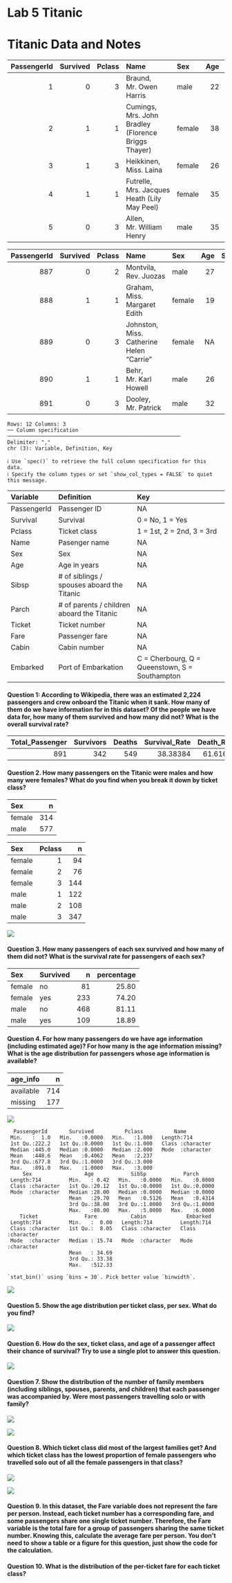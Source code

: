 # Lab 5 Titanic


## 

# Titanic Data and Notes

| PassengerId | Survived | Pclass | Name | Sex | Age | SibSp | Parch | Ticket | Fare | Cabin | Embarked |
|---:|---:|---:|:---|:---|---:|---:|---:|:---|---:|:---|:---|
| 1 | 0 | 3 | Braund, Mr. Owen Harris | male | 22 | 1 | 0 | A/5 21171 | 7.2500 | NA | S |
| 2 | 1 | 1 | Cumings, Mrs. John Bradley (Florence Briggs Thayer) | female | 38 | 1 | 0 | PC 17599 | 71.2833 | C85 | C |
| 3 | 1 | 3 | Heikkinen, Miss. Laina | female | 26 | 0 | 0 | STON/O2. 3101282 | 7.9250 | NA | S |
| 4 | 1 | 1 | Futrelle, Mrs. Jacques Heath (Lily May Peel) | female | 35 | 1 | 0 | 113803 | 53.1000 | C123 | S |
| 5 | 0 | 3 | Allen, Mr. William Henry | male | 35 | 0 | 0 | 373450 | 8.0500 | NA | S |

| PassengerId | Survived | Pclass | Name | Sex | Age | SibSp | Parch | Ticket | Fare | Cabin | Embarked |
|---:|---:|---:|:---|:---|---:|---:|---:|:---|---:|:---|:---|
| 887 | 0 | 2 | Montvila, Rev. Juozas | male | 27 | 0 | 0 | 211536 | 13.00 | NA | S |
| 888 | 1 | 1 | Graham, Miss. Margaret Edith | female | 19 | 0 | 0 | 112053 | 30.00 | B42 | S |
| 889 | 0 | 3 | Johnston, Miss. Catherine Helen “Carrie” | female | NA | 1 | 2 | W./C. 6607 | 23.45 | NA | S |
| 890 | 1 | 1 | Behr, Mr. Karl Howell | male | 26 | 0 | 0 | 111369 | 30.00 | C148 | C |
| 891 | 0 | 3 | Dooley, Mr. Patrick | male | 32 | 0 | 0 | 370376 | 7.75 | NA | Q |

    Rows: 12 Columns: 3
    ── Column specification ────────────────────────────────────────────────────────
    Delimiter: ","
    chr (3): Variable, Definition, Key

    ℹ Use `spec()` to retrieve the full column specification for this data.
    ℹ Specify the column types or set `show_col_types = FALSE` to quiet this message.

| Variable | Definition | Key |
|:---|:---|:---|
| PassengerId | Passenger ID | NA |
| Survival | Survival | 0 = No, 1 = Yes |
| Pclass | Ticket class | 1 = 1st, 2 = 2nd, 3 = 3rd |
| Name | Pasenger name | NA |
| Sex | Sex | NA |
| Age | Age in years | NA |
| Sibsp | \# of siblings / spouses aboard the Titanic | NA |
| Parch | \# of parents / children aboard the Titanic | NA |
| Ticket | Ticket number | NA |
| Fare | Passenger fare | NA |
| Cabin | Cabin number | NA |
| Embarked | Port of Embarkation | C = Cherbourg, Q = Queenstown, S = Southampton |

#### **Question 1: According to Wikipedia, there was an estimated 2,224 passengers and crew onboard the Titanic when it sank. How many of them do we have information for in this dataset? Of the people we have data for, how many of them survived and how many did not? What is the overall survival rate?**

| Total_Passenger | Survivors | Deaths | Survival_Rate | Death_Rate |
|----------------:|----------:|-------:|--------------:|-----------:|
|             891 |       342 |    549 |      38.38384 |   61.61616 |

#### **Question 2. How many passengers on the Titanic were males and how many were females? What do you find when you break it down by ticket class?**

| Sex    |   n |
|:-------|----:|
| female | 314 |
| male   | 577 |

| Sex    | Pclass |   n |
|:-------|-------:|----:|
| female |      1 |  94 |
| female |      2 |  76 |
| female |      3 | 144 |
| male   |      1 | 122 |
| male   |      2 | 108 |
| male   |      3 | 347 |

![](Lab5_Titanic_files/figure-commonmark/unnamed-chunk-5-1.png)

#### **Question 3. How many passengers of each sex survived and how many of them did not? What is the survival rate for passengers of each sex?**

| Sex    | Survived |   n | percentage |
|:-------|:---------|----:|-----------:|
| female | no       |  81 |      25.80 |
| female | yes      | 233 |      74.20 |
| male   | no       | 468 |      81.11 |
| male   | yes      | 109 |      18.89 |

#### **Question 4. For how many passengers do we have age information (including estimated age)? For how many is the age information missing? What is the age distribution for passengers whose age information is available?**

| age_info  |   n |
|:----------|----:|
| available | 714 |
| missing   | 177 |

![](Lab5_Titanic_files/figure-commonmark/unnamed-chunk-7-1.png)

      PassengerId       Survived          Pclass          Name          
     Min.   :  1.0   Min.   :0.0000   Min.   :1.000   Length:714        
     1st Qu.:222.2   1st Qu.:0.0000   1st Qu.:1.000   Class :character  
     Median :445.0   Median :0.0000   Median :2.000   Mode  :character  
     Mean   :448.6   Mean   :0.4062   Mean   :2.237                     
     3rd Qu.:677.8   3rd Qu.:1.0000   3rd Qu.:3.000                     
     Max.   :891.0   Max.   :1.0000   Max.   :3.000                     
         Sex                 Age            SibSp            Parch       
     Length:714         Min.   : 0.42   Min.   :0.0000   Min.   :0.0000  
     Class :character   1st Qu.:20.12   1st Qu.:0.0000   1st Qu.:0.0000  
     Mode  :character   Median :28.00   Median :0.0000   Median :0.0000  
                        Mean   :29.70   Mean   :0.5126   Mean   :0.4314  
                        3rd Qu.:38.00   3rd Qu.:1.0000   3rd Qu.:1.0000  
                        Max.   :80.00   Max.   :5.0000   Max.   :6.0000  
        Ticket               Fare           Cabin             Embarked        
     Length:714         Min.   :  0.00   Length:714         Length:714        
     Class :character   1st Qu.:  8.05   Class :character   Class :character  
     Mode  :character   Median : 15.74   Mode  :character   Mode  :character  
                        Mean   : 34.69                                        
                        3rd Qu.: 33.38                                        
                        Max.   :512.33                                        

    `stat_bin()` using `bins = 30`. Pick better value `binwidth`.

![](Lab5_Titanic_files/figure-commonmark/unnamed-chunk-7-2.png)

#### **Question 5. Show the age distribution per ticket class, per sex. What do you find?**

![](Lab5_Titanic_files/figure-commonmark/unnamed-chunk-8-1.png)

#### **Question 6. How do the sex, ticket class, and age of a passenger affect their chance of survival? Try to use a single plot to answer this question.**

![](Lab5_Titanic_files/figure-commonmark/unnamed-chunk-9-1.png)

#### **Question 7. Show the distribution of the number of family members (including siblings, spouses, parents, and children) that each passenger was accompanied by. Were most passengers travelling solo or with family?**

![](Lab5_Titanic_files/figure-commonmark/unnamed-chunk-10-1.png)

![](Lab5_Titanic_files/figure-commonmark/unnamed-chunk-10-2.png)

#### **Question 8. Which ticket class did most of the largest families get? And which ticket class has the lowest proportion of female passengers who travelled solo out of all the female passengers in that class?**

![](Lab5_Titanic_files/figure-commonmark/unnamed-chunk-11-1.png)

![](Lab5_Titanic_files/figure-commonmark/unnamed-chunk-11-2.png)

#### **Question 9. In this dataset, the Fare variable does not represent the fare per person. Instead, each ticket number has a corresponding fare, and some passengers share one single ticket number. Therefore, the Fare variable is the total fare for a group of passengers sharing the same ticket number. Knowing this, calculate the average fare per person. You don’t need to show a table or a figure for this question, just show the code for the calculation.**

#### **Question 10. What is the distribution of the per-ticket fare for each ticket class?**
